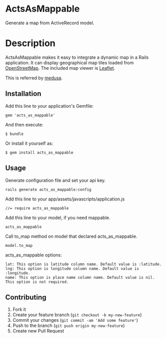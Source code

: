 # ActsAsMappable

Generate a map from ActiveRecord model.

# Description

ActsAsMappable makes it easy to integrate a dynamic map in a Rails application. It can display geographical map tiles loaded from [OpenStreetMap][]. The included map viewer is [Leaflet][].

This is referred by [medusa](https://github.com/misasa/medusa "follow instruction").

[OpenStreetMap]: https://www.openstreetmap.org   "OpenStreetMap"
[leaflet]: https://leafletjs.com/ "Leaflet"
[medusa]: https://github.com/misasa/medusa/        "Medusa"


## Installation

Add this line to your application's Gemfile:

    gem 'acts_as_mappable'

And then execute:

    $ bundle

Or install it yourself as:

    $ gem install acts_as_mappable

## Usage

Generate configuration file and set your api key.

    rails generate acts_as_mappable:config

Add this line to your app/assets/javascripts/application.js

    //= require acts_as_mappable

Add this line to your model, if you need mappable.

    acts_as_mappable

Call to_map method on model that declared acts_as_mappable.

    model.to_map

acts_as_mappable options:

    lat: This option is latitude column name. Default value is :latitude.
    lng: This option is longitude column name. Default value is :longitude.
    name: This option is place name column name. Default value is nil. This option is not required.

## Contributing

1. Fork it
2. Create your feature branch (`git checkout -b my-new-feature`)
3. Commit your changes (`git commit -am 'Add some feature'`)
4. Push to the branch (`git push origin my-new-feature`)
5. Create new Pull Request
